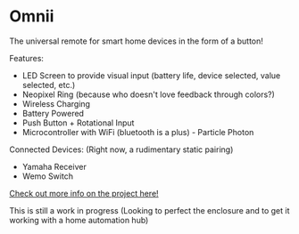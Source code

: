 # Omnii
The universal remote for smart home devices in the form of a button!

Features:
* LED Screen to provide visual input (battery life, device selected, value selected, etc.)
* Neopixel Ring (because who doesn't love feedback through colors?)
* Wireless Charging
* Battery Powered
* Push Button + Rotational Input
* Microcontroller with WiFi (bluetooth is a plus) - Particle Photon

Connected Devices: (Right now, a rudimentary static pairing)
* Yamaha Receiver
* Wemo Switch

[Check out more info on the project here!](https://www.hackster.io/anthony-ngu/universal-home-button-wirelessly-powered-896f3c?ref=user&ref_id=5746&offset=0)

This is still a work in progress (Looking to perfect the enclosure and to get it working with a home automation hub)